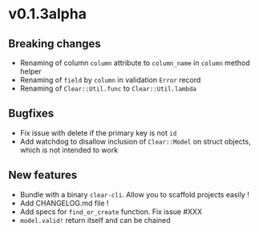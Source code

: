 # v0.1.3alpha


## Breaking changes

- Renaming of column `column` attribute to `column_name` in `column` method helper
- Renaming of `field` by `column` in validation `Error` record
- Renaming of `Clear::Util.func` to `Clear::Util.lambda`

## Bugfixes

- Fix issue with delete if the primary key is not `id`
- Add watchdog to disallow inclusion of `Clear::Model` on struct objects, which
  is not intended to work

## New features

- Bundle with a binary `clear-cli`. Allow you to scaffold projects easily !
- Add CHANGELOG.md file !
- Add specs for `find_or_create` function. Fix issue #XXX
- `model.valid!` return itself and can be chained